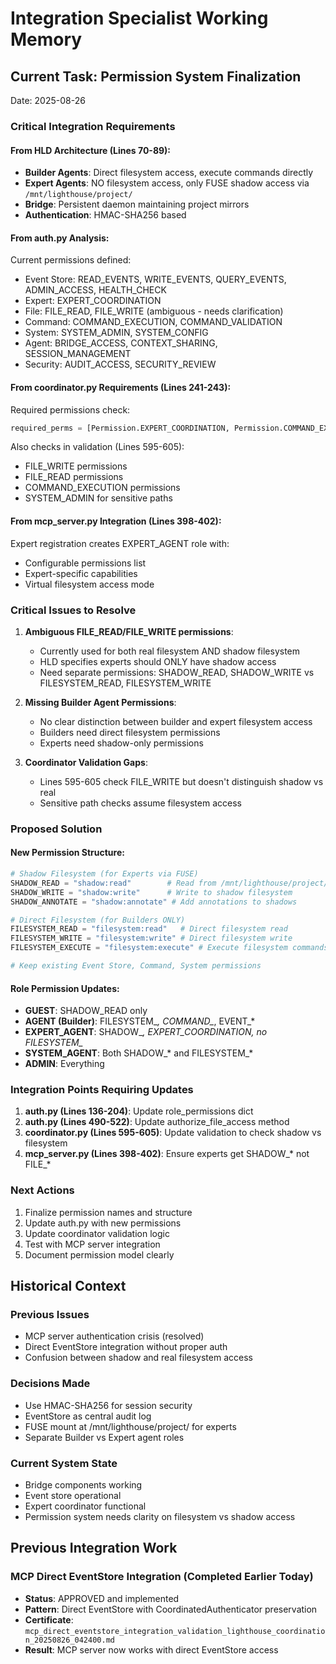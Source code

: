 # Integration Specialist Working Memory

## Current Task: Permission System Finalization
Date: 2025-08-26

### Critical Integration Requirements

#### From HLD Architecture (Lines 70-89):
- **Builder Agents**: Direct filesystem access, execute commands directly
- **Expert Agents**: NO filesystem access, only FUSE shadow access via `/mnt/lighthouse/project/`
- **Bridge**: Persistent daemon maintaining project mirrors
- **Authentication**: HMAC-SHA256 based

#### From auth.py Analysis:
Current permissions defined:
- Event Store: READ_EVENTS, WRITE_EVENTS, QUERY_EVENTS, ADMIN_ACCESS, HEALTH_CHECK
- Expert: EXPERT_COORDINATION
- File: FILE_READ, FILE_WRITE (ambiguous - needs clarification)
- Command: COMMAND_EXECUTION, COMMAND_VALIDATION
- System: SYSTEM_ADMIN, SYSTEM_CONFIG
- Agent: BRIDGE_ACCESS, CONTEXT_SHARING, SESSION_MANAGEMENT
- Security: AUDIT_ACCESS, SECURITY_REVIEW

#### From coordinator.py Requirements (Lines 241-243):
Required permissions check:
```python
required_perms = [Permission.EXPERT_COORDINATION, Permission.COMMAND_EXECUTION]
```

Also checks in validation (Lines 595-605):
- FILE_WRITE permissions
- FILE_READ permissions
- COMMAND_EXECUTION permissions
- SYSTEM_ADMIN for sensitive paths

#### From mcp_server.py Integration (Lines 398-402):
Expert registration creates EXPERT_AGENT role with:
- Configurable permissions list
- Expert-specific capabilities
- Virtual filesystem access mode

### Critical Issues to Resolve

1. **Ambiguous FILE_READ/FILE_WRITE permissions**:
   - Currently used for both real filesystem AND shadow filesystem
   - HLD specifies experts should ONLY have shadow access
   - Need separate permissions: SHADOW_READ, SHADOW_WRITE vs FILESYSTEM_READ, FILESYSTEM_WRITE

2. **Missing Builder Agent Permissions**:
   - No clear distinction between builder and expert filesystem access
   - Builders need direct filesystem permissions
   - Experts need shadow-only permissions

3. **Coordinator Validation Gaps**:
   - Lines 595-605 check FILE_WRITE but doesn't distinguish shadow vs real
   - Sensitive path checks assume filesystem access

### Proposed Solution

#### New Permission Structure:
```python
# Shadow Filesystem (for Experts via FUSE)
SHADOW_READ = "shadow:read"        # Read from /mnt/lighthouse/project/
SHADOW_WRITE = "shadow:write"      # Write to shadow filesystem
SHADOW_ANNOTATE = "shadow:annotate" # Add annotations to shadows

# Direct Filesystem (for Builders ONLY)
FILESYSTEM_READ = "filesystem:read"   # Direct filesystem read
FILESYSTEM_WRITE = "filesystem:write" # Direct filesystem write
FILESYSTEM_EXECUTE = "filesystem:execute" # Execute filesystem commands

# Keep existing Event Store, Command, System permissions
```

#### Role Permission Updates:
- **GUEST**: SHADOW_READ only
- **AGENT (Builder)**: FILESYSTEM_*, COMMAND_*, EVENT_*
- **EXPERT_AGENT**: SHADOW_*, EXPERT_COORDINATION, no FILESYSTEM_*
- **SYSTEM_AGENT**: Both SHADOW_* and FILESYSTEM_*
- **ADMIN**: Everything

### Integration Points Requiring Updates

1. **auth.py (Lines 136-204)**: Update role_permissions dict
2. **auth.py (Lines 490-522)**: Update authorize_file_access method
3. **coordinator.py (Lines 595-605)**: Update validation to check shadow vs filesystem
4. **mcp_server.py (Lines 398-402)**: Ensure experts get SHADOW_* not FILE_*

### Next Actions
1. Finalize permission names and structure
2. Update auth.py with new permissions
3. Update coordinator validation logic
4. Test with MCP server integration
5. Document permission model clearly

## Historical Context

### Previous Issues
- MCP server authentication crisis (resolved)
- Direct EventStore integration without proper auth
- Confusion between shadow and real filesystem access

### Decisions Made
- Use HMAC-SHA256 for session security
- EventStore as central audit log
- FUSE mount at /mnt/lighthouse/project/ for experts
- Separate Builder vs Expert agent roles

### Current System State
- Bridge components working
- Event store operational
- Expert coordinator functional
- Permission system needs clarity on filesystem vs shadow access

## Previous Integration Work

### MCP Direct EventStore Integration (Completed Earlier Today)
- **Status**: APPROVED and implemented
- **Pattern**: Direct EventStore with CoordinatedAuthenticator preservation
- **Certificate**: `mcp_direct_eventstore_integration_validation_lighthouse_coordination_20250826_042400.md`
- **Result**: MCP server now works with direct EventStore access